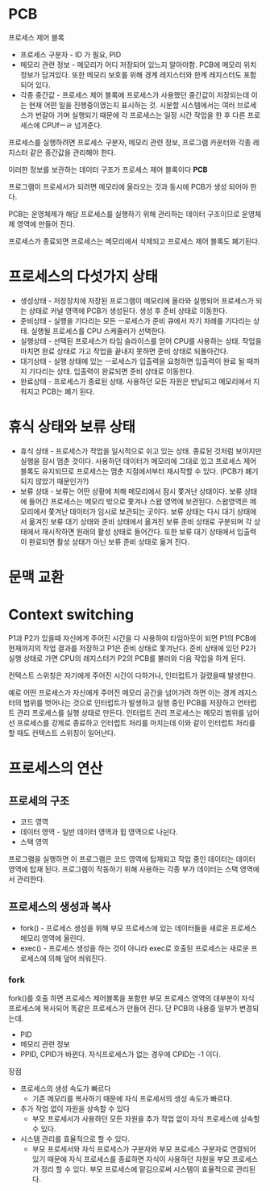 # PCB
프로세스 제어 블록

- 프로세스 구분자 - ID 가 필요, PID
- 메모리 관련 정보 - 메모리가 어디 저장되어 있느지 알아야함. PCB에 메모리 위치 정보가 담겨있다. 또한 메모리 보호를 위해 경계 레지스터와 한계 레지스터도 포함되어 있다.
- 각종 중간값 - 프로세스 제어 블록에 프로세스가 사용했던 중간값이 저장되는데 이는 현재 어떤 일을 진행중이였는지 표시하는 것. 시분할 시스템에서는 여러 브로세스가 번갈아 가며 실행되기 때문에 각 프로세스는 일정 시간 작업을 한 후 다른 프로세스에 CPUfㅡㄹ 넘겨준다.

프로세스를 실행하려면 프로세스 구분자, 메모리 관련 정보, 프로그램 카운터와 각종 레지스터 같은 중간값을 관리해야 한다.

이러한 정보를 보관하는 데이터 구조가 프로세스 제어 블록이다 **PCB**

프로그램이 프로세서가 되려면 메모리에 올라오는 것과 동시에 PCB가 생성 되어야 한다.

PCB는 운영체제가 해당 프로세스를 실행하기 위해 관리하는 데이터 구조이므로 운영체제 영역에 만들어 진다.

프로세스가 종료되면 프로세스는 메모리에서 삭제되고 프로세스 제어 블록도 폐기된다.

# 프로세스의 다섯가지 상태

- 생성상태 - 저장장치에 저장된 프로그램이 메모리에 올라와 실행되어 프로세스가 되는 상태로 커널 영역에 PCB가 생성된다. 생성 후 준비 상태로 이동한다.
- 준비상태 - 실행을 기다리는 모든 ㅡ로세스가 준비 큐에서 자기 차례를 기다리는 상태. 실행될 프로세스를 CPU 스케줄러가 선택한다.
- 실행상태 - 선택된 프로세스가 타임 슬라이스를 얻어 CPU를 사용하는 상태. 작업을 마치면 완료 상태로 가고 작업을 끝내지 못하면 준비 상태로 되돌아간다.
- 대기상태 - 실행 상태에 있는 ㅡ로세스가 입출력을 요청하면 입출력이 완료 될 때까지 기다리는 상태. 입출력이 완료되면 준비 상태로 이동한다.
- 완료상태 - 프로세스가 종료된 상태. 사용하던 모든 자원은 반납되고 메모리에서 지워지고 PCB는 폐기 된다.

# 휴식 상태와 보류 상태

- 휴식 상태 - 프로세스가 작업을 일시적으로 쉬고 있는 상태. 종료된 것처럼 보이지만 실행을 잠시 멈춘 것이다. 사용하던 데이터가 메모리에 그대로 있고 프로세스 제어 블록도 유지되므로 프로세스는 멈춘 지점에서부터 재시작할 수 있다. (PCB가 폐기되지 않았기 때문인가?)
- 보류 상태 - 보류는 어떤 상황에 처해 메모리에서 잠시 쫓겨난 상태이다. 보류 상태에 들어간 프로세스는 메모리 밖으로 쫓겨나 스왑 영역에 보관된다. 스왑영역은 메모리에서 쫓겨난 데이터가 임시로 보관되는 곳이다. 보류 상태는 다시 대기 상태에서 옮겨진 보류 대기 상태와 준비 상태에서 옮겨[]()진 보류 준비 상태로 구분되며 각 상태에서 재시작하면 원래의 활성 상태로 들어간다. 또한 보류 대기 상태에서 입출력이 완료되면 활성 상태가 아닌 보류 준비 상태로 옮겨 진다.
# 문맥 교환

# Context switching

P1과 P2가 있을때 자신에게 주어진 시간을 다 사용하여 타임아웃이 되면 P1의 PCB에  현재까지의 작업 결과를 저장하고 P1은 준비 상태로 쫓겨난다. 준비 상태에 있던 P2가 실행 상태로 가면 CPU의 레지스터가 P2의 PCB를 불러와 다음 작업을 하게 된다.

컨텍스트 스위칭은 자기에게 주어진 시간이 다하거나, 인터럽트가 걸렸을때 발생한다.

예로 어떤 프로세스가 자신에게 주어진 메모리 공간을 넘어가려 하면 이는 경계 레지스터의 범위를 벗어나는 것으로 인터럽트가 발생하고 실행 중인 PCB를 저장하고 언터럽트 관리 프로세스를 실행 상태로 만든다. 인터럽트 관리 프로세스는 메모리 범위를 넘어선 프로세스를 강제로 종료하고 인터럽트 처리를 마치는데 이와 같이 인터럽트 처리를 할 때도 컨텍스트 스위칭이 일어난다.

# 프로세스의 연산

## 프로세의 구조

- 코드 영역
- 데이터 영역 - 일반 데이터 영역과 힙 영역으로 나뉜다.
- 스택 영역

프로그램을 실행하면 이 프로그램은 코드 영역에 탑재되고 작업 중인 데이터는 데이터 영역에 탑재 된다. 프로그램이 작동하기 위해 사용하는 각종 부가 데이터는 스택 영역에서 관리한다.

## 프로세스의 생성과 복사

- fork() - 프로세스 생성을 위해 부모 프로세스에 있는 데이터들을 새로운 프로세스 메모리 영역에 올린다.
- exec() - 프로세스 생성을 하는 것이 아니라 exec로 호출된 프로세스는 새로운 프로세스에 의해 덮어 씌워진다.

### fork

fork()를 호출 하면 프로세스 제어블록을 포함한 부모 프로세스 영역의 대부분이 자식 프로세스에 복사되어 똑같은 프로세스가 만들어 진다. 단 PCB의 내용중 일부가 변경되는데. 
- PID
- 메모리 관련 정보
- PPID, CPID가 바뀐다.
자식프로세스가 없는 경우에 CPID는 -1 이다.

장점 
- 프로세스의 생성 속도가 빠르다
	- 기존 메모리를 복사하기 때문에 자식 프로세서의 생성 속도가 빠르다.
- 추가 작업 없이 자원을 상속할 수 있다
	- 부모 프로세서가 사용하던 모든 자원을 추가 작업 없이 자식 프로세스에 상속할 수 있다.
- 시스템 관리를 효율적으로 할 수 있다.
	- 부모 프로세서와 자식 프로세스가 구분자와 부모 프로세스 구분자로 연결되어 있기 때문에 자식 프로세스를 종료하면 자식이 사용하던 자원을 부모 프로세스가 정리 할 수 있다. 부모 프로세스에 맡김으로써 시스템이 효율적으로 관리된다.
